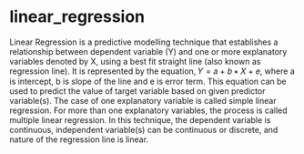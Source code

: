 # linear_regression
Linear Regression is a predictive modelling technique that establishes a relationship
between dependent variable (Y) and one or more explanatory variables denoted by X, using a best
fit straight line (also known as regression line).
It is represented by the equation, 𝑌 = 𝑎 + 𝑏 ∗ 𝑋 + 𝑒, where a is intercept, b is slope of the line and e
is error term.
This equation can be used to predict the value of target variable based on given predictor variable(s).
The case of one explanatory variable is called simple linear regression. For more than one
explanatory variables, the process is called multiple linear regression. In this technique, the
dependent variable is continuous, independent variable(s) can be continuous or discrete, and nature
of the regression line is linear.
